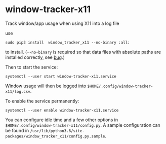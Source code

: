 # window-tracker-x11
Track window/app usage when using X11 into a log file


use 

```
sudo pip3 install  window_tracker_x11 --no-binary :all:
```

to install. (`--no-binary` is required so that data files with absolute paths are installed correctly, see [bug](https://stackoverflow.com/questions/40588634/how-to-install-data-files-to-absolute-path).)

Then to start the service:

```
systemctl --user start window-tracker-x11.service
```

Window usage will then be logged into `$HOME/.config/window-tracker-x11/log.csv`.

To enable the service permanently:

```
systemctl --user enable window-tracker-x11.service
```


You can configure idle time and a few other options in `$HOME/.config/window-tracker-x11/config.py`. A sample configuration can be found in `/usr/lib/python3.6/site-packages/window_tracker_x11/config.py.sample`.
